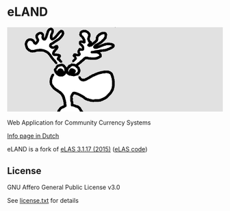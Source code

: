 # eLAND

![eLAND](docs/img/eland-c-800.png)

Web Application for Community Currency Systems

[Info page in Dutch](https://eland.letsa.net)

eLAND is a fork of [eLAS 3.1.17 (2015)](http://www.elasproject.org/)
([eLAS code](https://code.taurix.net/eLASproject/elas))

## License

GNU Affero General Public License v3.0

See [license.txt](LICENSE) for details